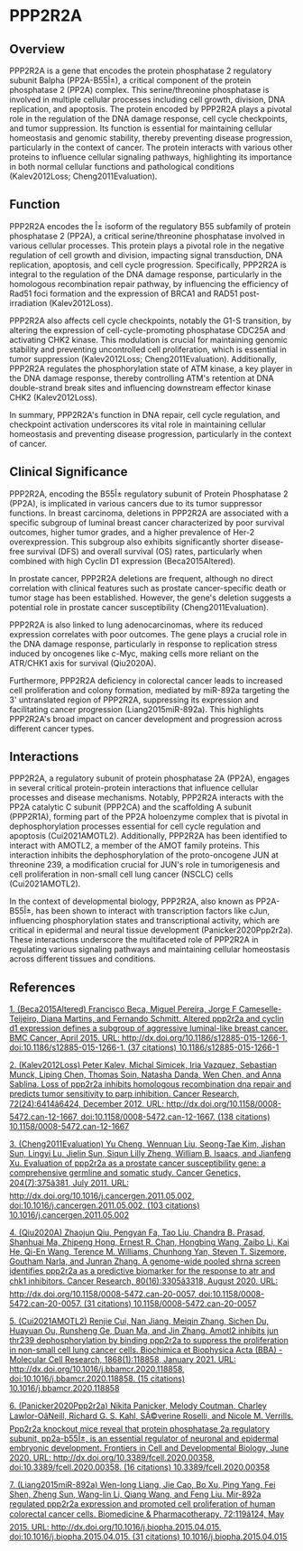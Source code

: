 # PPP2R2A

## Overview
PPP2R2A is a gene that encodes the protein phosphatase 2 regulatory subunit Balpha (PP2A-B55Î±), a critical component of the protein phosphatase 2 (PP2A) complex. This serine/threonine phosphatase is involved in multiple cellular processes including cell growth, division, DNA replication, and apoptosis. The protein encoded by PPP2R2A plays a pivotal role in the regulation of the DNA damage response, cell cycle checkpoints, and tumor suppression. Its function is essential for maintaining cellular homeostasis and genomic stability, thereby preventing disease progression, particularly in the context of cancer. The protein interacts with various other proteins to influence cellular signaling pathways, highlighting its importance in both normal cellular functions and pathological conditions (Kalev2012Loss; Cheng2011Evaluation).

## Function
PPP2R2A encodes the Î± isoform of the regulatory B55 subfamily of protein phosphatase 2 (PP2A), a critical serine/threonine phosphatase involved in various cellular processes. This protein plays a pivotal role in the negative regulation of cell growth and division, impacting signal transduction, DNA replication, apoptosis, and cell cycle progression. Specifically, PPP2R2A is integral to the regulation of the DNA damage response, particularly in the homologous recombination repair pathway, by influencing the efficiency of Rad51 foci formation and the expression of BRCA1 and RAD51 post-irradiation (Kalev2012Loss).

PPP2R2A also affects cell cycle checkpoints, notably the G1-S transition, by altering the expression of cell-cycle-promoting phosphatase CDC25A and activating CHK2 kinase. This modulation is crucial for maintaining genomic stability and preventing uncontrolled cell proliferation, which is essential in tumor suppression (Kalev2012Loss; Cheng2011Evaluation). Additionally, PPP2R2A regulates the phosphorylation state of ATM kinase, a key player in the DNA damage response, thereby controlling ATM's retention at DNA double-strand break sites and influencing downstream effector kinase CHK2 (Kalev2012Loss).

In summary, PPP2R2A's function in DNA repair, cell cycle regulation, and checkpoint activation underscores its vital role in maintaining cellular homeostasis and preventing disease progression, particularly in the context of cancer.

## Clinical Significance
PPP2R2A, encoding the B55Î± regulatory subunit of Protein Phosphatase 2 (PP2A), is implicated in various cancers due to its tumor suppressor functions. In breast carcinoma, deletions in PPP2R2A are associated with a specific subgroup of luminal breast cancer characterized by poor survival outcomes, higher tumor grades, and a higher prevalence of Her-2 overexpression. This subgroup also exhibits significantly shorter disease-free survival (DFS) and overall survival (OS) rates, particularly when combined with high Cyclin D1 expression (Beca2015Altered). 

In prostate cancer, PPP2R2A deletions are frequent, although no direct correlation with clinical features such as prostate cancer-specific death or tumor stage has been established. However, the gene's deletion suggests a potential role in prostate cancer susceptibility (Cheng2011Evaluation). 

PPP2R2A is also linked to lung adenocarcinomas, where its reduced expression correlates with poor outcomes. The gene plays a crucial role in the DNA damage response, particularly in response to replication stress induced by oncogenes like c-Myc, making cells more reliant on the ATR/CHK1 axis for survival (Qiu2020A). 

Furthermore, PPP2R2A deficiency in colorectal cancer leads to increased cell proliferation and colony formation, mediated by miR-892a targeting the 3' untranslated region of PPP2R2A, suppressing its expression and facilitating cancer progression (Liang2015miR-892a). This highlights PPP2R2A's broad impact on cancer development and progression across different cancer types.

## Interactions
PPP2R2A, a regulatory subunit of protein phosphatase 2A (PP2A), engages in several critical protein-protein interactions that influence cellular processes and disease mechanisms. Notably, PPP2R2A interacts with the PP2A catalytic C subunit (PPP2CA) and the scaffolding A subunit (PPP2R1A), forming part of the PP2A holoenzyme complex that is pivotal in dephosphorylation processes essential for cell cycle regulation and apoptosis (Cui2021AMOTL2). Additionally, PPP2R2A has been identified to interact with AMOTL2, a member of the AMOT family proteins. This interaction inhibits the dephosphorylation of the proto-oncogene JUN at threonine 239, a modification crucial for JUN's role in tumorigenesis and cell proliferation in non-small cell lung cancer (NSCLC) cells (Cui2021AMOTL2).

In the context of developmental biology, PPP2R2A, also known as PP2A-B55Î±, has been shown to interact with transcription factors like cJun, influencing phosphorylation states and transcriptional activity, which are critical in epidermal and neural tissue development (Panicker2020Ppp2r2a). These interactions underscore the multifaceted role of PPP2R2A in regulating various signaling pathways and maintaining cellular homeostasis across different tissues and conditions.


## References


[1. (Beca2015Altered) Francisco Beca, Miguel Pereira, Jorge F Cameselle-Teijeiro, Diana Martins, and Fernando Schmitt. Altered ppp2r2a and cyclin d1 expression defines a subgroup of aggressive luminal-like breast cancer. BMC Cancer, April 2015. URL: http://dx.doi.org/10.1186/s12885-015-1266-1, doi:10.1186/s12885-015-1266-1. (37 citations) 10.1186/s12885-015-1266-1](https://doi.org/10.1186/s12885-015-1266-1)

[2. (Kalev2012Loss) Peter Kalev, Michal Simicek, Iria Vazquez, Sebastian Munck, Liping Chen, Thomas Soin, Natasha Danda, Wen Chen, and Anna Sablina. Loss of ppp2r2a inhibits homologous recombination dna repair and predicts tumor sensitivity to parp inhibition. Cancer Research, 72(24):6414â6424, December 2012. URL: http://dx.doi.org/10.1158/0008-5472.can-12-1667, doi:10.1158/0008-5472.can-12-1667. (138 citations) 10.1158/0008-5472.can-12-1667](https://doi.org/10.1158/0008-5472.can-12-1667)

[3. (Cheng2011Evaluation) Yu Cheng, Wennuan Liu, Seong-Tae Kim, Jishan Sun, Lingyi Lu, Jielin Sun, Siqun Lilly Zheng, William B. Isaacs, and Jianfeng Xu. Evaluation of ppp2r2a as a prostate cancer susceptibility gene: a comprehensive germline and somatic study. Cancer Genetics, 204(7):375â381, July 2011. URL: http://dx.doi.org/10.1016/j.cancergen.2011.05.002, doi:10.1016/j.cancergen.2011.05.002. (103 citations) 10.1016/j.cancergen.2011.05.002](https://doi.org/10.1016/j.cancergen.2011.05.002)

[4. (Qiu2020A) Zhaojun Qiu, Pengyan Fa, Tao Liu, Chandra B. Prasad, Shanhuai Ma, Zhipeng Hong, Ernest R. Chan, Hongbing Wang, Zaibo Li, Kai He, Qi-En Wang, Terence M. Williams, Chunhong Yan, Steven T. Sizemore, Goutham Narla, and Junran Zhang. A genome-wide pooled shrna screen identifies ppp2r2a as a predictive biomarker for the response to atr and chk1 inhibitors. Cancer Research, 80(16):3305â3318, August 2020. URL: http://dx.doi.org/10.1158/0008-5472.can-20-0057, doi:10.1158/0008-5472.can-20-0057. (31 citations) 10.1158/0008-5472.can-20-0057](https://doi.org/10.1158/0008-5472.can-20-0057)

[5. (Cui2021AMOTL2) Renjie Cui, Nan Jiang, Meiqin Zhang, Sichen Du, Huayuan Ou, Runsheng Ge, Duan Ma, and Jin Zhang. Amotl2 inhibits jun thr239 dephosphorylation by binding ppp2r2a to suppress the proliferation in non-small cell lung cancer cells. Biochimica et Biophysica Acta (BBA) - Molecular Cell Research, 1868(1):118858, January 2021. URL: http://dx.doi.org/10.1016/j.bbamcr.2020.118858, doi:10.1016/j.bbamcr.2020.118858. (15 citations) 10.1016/j.bbamcr.2020.118858](https://doi.org/10.1016/j.bbamcr.2020.118858)

[6. (Panicker2020Ppp2r2a) Nikita Panicker, Melody Coutman, Charley Lawlor-OâNeill, Richard G. S. Kahl, SÃ©verine Roselli, and Nicole M. Verrills. Ppp2r2a knockout mice reveal that protein phosphatase 2a regulatory subunit, pp2a-b55Î±, is an essential regulator of neuronal and epidermal embryonic development. Frontiers in Cell and Developmental Biology, June 2020. URL: http://dx.doi.org/10.3389/fcell.2020.00358, doi:10.3389/fcell.2020.00358. (16 citations) 10.3389/fcell.2020.00358](https://doi.org/10.3389/fcell.2020.00358)

[7. (Liang2015miR-892a) Wen-long Liang, Jie Cao, Bo Xu, Ping Yang, Fei Shen, Zheng Sun, Wang-lin Li, Qiang Wang, and Feng Liu. Mir-892a regulated ppp2r2a expression and promoted cell proliferation of human colorectal cancer cells. Biomedicine &amp; Pharmacotherapy, 72:119â124, May 2015. URL: http://dx.doi.org/10.1016/j.biopha.2015.04.015, doi:10.1016/j.biopha.2015.04.015. (31 citations) 10.1016/j.biopha.2015.04.015](https://doi.org/10.1016/j.biopha.2015.04.015)